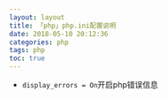 ```yaml
---
layout: layout
title: 「php」php.ini配置说明
date: 2018-05-10 20:12:36
categories: php
tags: php
toc: true
---
```

* `display_errors = On`开启php错误信息
